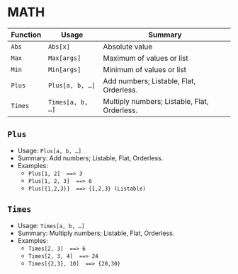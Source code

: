 # MATH

| Function | Usage | Summary |
|---|---|---|
| `Abs` | `Abs[x]` | Absolute value |
| `Max` | `Max[args]` | Maximum of values or list |
| `Min` | `Min[args]` | Minimum of values or list |
| `Plus` | `Plus[a, b, …]` | Add numbers; Listable, Flat, Orderless. |
| `Times` | `Times[a, b, …]` | Multiply numbers; Listable, Flat, Orderless. |

## `Plus`

- Usage: `Plus[a, b, …]`
- Summary: Add numbers; Listable, Flat, Orderless.
- Examples:
  - `Plus[1, 2]  ==> 3`
  - `Plus[1, 2, 3]  ==> 6`
  - `Plus[{1,2,3}]  ==> {1,2,3} (Listable)`

## `Times`

- Usage: `Times[a, b, …]`
- Summary: Multiply numbers; Listable, Flat, Orderless.
- Examples:
  - `Times[2, 3]  ==> 6`
  - `Times[2, 3, 4]  ==> 24`
  - `Times[{2,3}, 10]  ==> {20,30}`
